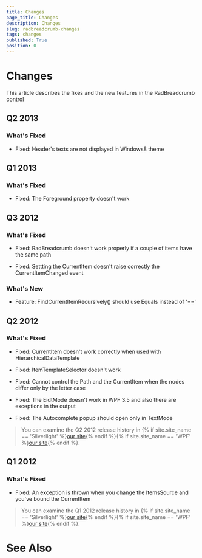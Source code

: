 ```yaml
---
title: Changes
page_title: Changes
description: Changes
slug: radbreadcrumb-changes
tags: changes
published: True
position: 0
---
```


# Changes



This article describes the fixes and the new features in the RadBreadcrumb control

## Q2 2013

### What's Fixed

* Fixed: Header's texts are not displayed in Windows8 theme 

## Q1 2013

### What's Fixed

* Fixed: The Foreground property doesn't work

## Q3 2012

### What's Fixed

* Fixed: RadBreadcrumb doesn't work properly if a couple of items have the same path

* Fixed: Settting the CurrentItem doesn't raise correctly the CurrentItemChanged event

### What's New

* Feature: FindCurrentItemRecursively() should use Equals instead of '=='

## Q2 2012

### What's Fixed

* Fixed: CurrentItem doesn't work correctly when used with HierarchicalDataTemplate

* Fixed: ItemTemplateSelector doesn't work

* Fixed: Cannot control the Path and the CurrentItem when the nodes differ only by the letter case

* Fixed: The EidtMode doesn't work in WPF 3.5 and also there are exceptions in the output

* Fixed: The Autocomplete popup should open only in TextMode

>You can examine the Q2 2012 release history in {% if site.site_name == 'Silverlight' %}[our site](http://www.telerik.com/products/silverlight/whats-new/release_notes/q2-2012-version-2012-2-607.aspx){% endif %}{% if site.site_name == 'WPF' %}[our site](http://www.telerik.com/products/wpf/whats-new/release-history/q2-2012-version-2012-2-607-2457892840.aspx){% endif %}.
			  

## Q1 2012

### What's Fixed

* Fixed: An exception is thrown when you change the ItemsSource and you've bound the CurrentItem

>You can examine the Q1 2012 release history in {% if site.site_name == 'Silverlight' %}[our site](http://www.telerik.com/products/silverlight/whats-new/release_notes/q1-2012-version-2012-1-215-271395503.aspx){% endif %}{% if site.site_name == 'WPF' %}[our site](http://www.telerik.com/products/wpf/whats-new/release-history/q1-2012-version-2012-1-215-1506305735.aspx){% endif %}.
			  

# See Also
